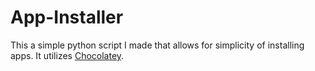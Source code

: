 # App-Installer
This a simple python script I made that allows for simplicity of installing apps. It utilizes [Chocolatey](https://chocolatey.org/).
